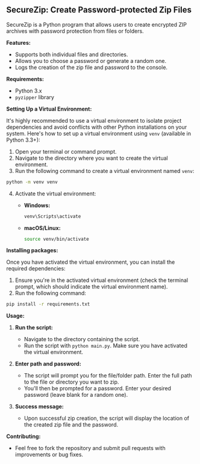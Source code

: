 ## SecureZip: Create Password-protected Zip Files

SecureZip is a Python program that allows users to create encrypted ZIP archives with password protection from files or folders.

**Features:**

* Supports both individual files and directories.
* Allows you to choose a password or generate a random one.
* Logs the creation of the zip file and password to the console.

**Requirements:**

* Python 3.x
* `pyzipper` library

**Setting Up a Virtual Environment:**

It's highly recommended to use a virtual environment to isolate project dependencies and avoid conflicts with other
Python installations on your system. Here's how to set up a virtual environment using `venv` (available in Python 3.3+):

1. Open your terminal or command prompt.
2. Navigate to the directory where you want to create the virtual environment.
3. Run the following command to create a virtual environment named `venv`:

```bash
python -m venv venv
```

4. Activate the virtual environment:

    - **Windows:**
       ```bash
       venv\Scripts\activate
       ```
    - **macOS/Linux:**
       ```bash
       source venv/bin/activate
       ```

**Installing packages:**

Once you have activated the virtual environment, you can install the required dependencies:

1. Ensure you're in the activated virtual environment (check the terminal prompt, which should indicate the virtual
   environment name).
2. Run the following command:

```bash
pip install -r requirements.txt
```

**Usage:**

1. **Run the script:**
    * Navigate to the directory containing the script.
    * Run the script with `python main.py`. Make sure you have activated the virtual environment.

2. **Enter path and password:**
    * The script will prompt you for the file/folder path. Enter the full path to the file or directory you want to zip.
    * You'll then be prompted for a password. Enter your desired password (leave blank for a random one).

3. **Success message:**
    * Upon successful zip creation, the script will display the location of the created zip file and the password.

**Contributing:**
   * Feel free to fork the repository and submit pull requests with improvements or bug fixes.
